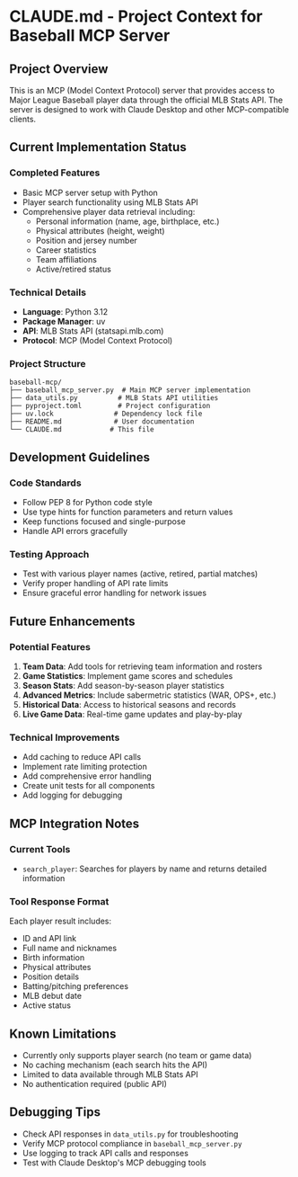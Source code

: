 # CLAUDE.md - Project Context for Baseball MCP Server

## Project Overview

This is an MCP (Model Context Protocol) server that provides access to Major League Baseball player data through the official MLB Stats API. The server is designed to work with Claude Desktop and other MCP-compatible clients.

## Current Implementation Status

### Completed Features
- Basic MCP server setup with Python
- Player search functionality using MLB Stats API
- Comprehensive player data retrieval including:
  - Personal information (name, age, birthplace, etc.)
  - Physical attributes (height, weight)
  - Position and jersey number
  - Career statistics
  - Team affiliations
  - Active/retired status

### Technical Details
- **Language**: Python 3.12
- **Package Manager**: uv
- **API**: MLB Stats API (statsapi.mlb.com)
- **Protocol**: MCP (Model Context Protocol)

### Project Structure
```
baseball-mcp/
├── baseball_mcp_server.py  # Main MCP server implementation
├── data_utils.py          # MLB Stats API utilities
├── pyproject.toml         # Project configuration
├── uv.lock               # Dependency lock file
├── README.md             # User documentation
└── CLAUDE.md            # This file
```

## Development Guidelines

### Code Standards
- Follow PEP 8 for Python code style
- Use type hints for function parameters and return values
- Keep functions focused and single-purpose
- Handle API errors gracefully

### Testing Approach
- Test with various player names (active, retired, partial matches)
- Verify proper handling of API rate limits
- Ensure graceful error handling for network issues

## Future Enhancements

### Potential Features
1. **Team Data**: Add tools for retrieving team information and rosters
2. **Game Statistics**: Implement game scores and schedules
3. **Season Stats**: Add season-by-season player statistics
4. **Advanced Metrics**: Include sabermetric statistics (WAR, OPS+, etc.)
5. **Historical Data**: Access to historical seasons and records
6. **Live Game Data**: Real-time game updates and play-by-play

### Technical Improvements
- Add caching to reduce API calls
- Implement rate limiting protection
- Add comprehensive error handling
- Create unit tests for all components
- Add logging for debugging

## MCP Integration Notes

### Current Tools
- `search_player`: Searches for players by name and returns detailed information

### Tool Response Format
Each player result includes:
- ID and API link
- Full name and nicknames
- Birth information
- Physical attributes
- Position details
- Batting/pitching preferences
- MLB debut date
- Active status

## Known Limitations
- Currently only supports player search (no team or game data)
- No caching mechanism (each search hits the API)
- Limited to data available through MLB Stats API
- No authentication required (public API)

## Debugging Tips
- Check API responses in `data_utils.py` for troubleshooting
- Verify MCP protocol compliance in `baseball_mcp_server.py`
- Use logging to track API calls and responses
- Test with Claude Desktop's MCP debugging tools
